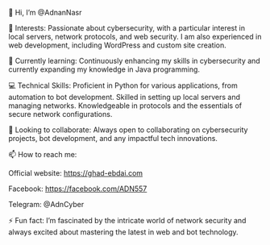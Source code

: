 👋 Hi, I’m @AdnanNasr

👀 Interests: Passionate about cybersecurity, with a particular interest in local servers, network protocols, and web security. I am also experienced in web development, including WordPress and custom site creation.

🌱 Currently learning: Continuously enhancing my skills in cybersecurity and currently expanding my knowledge in Java programming.

💻 Technical Skills:
Proficient in Python for various applications, from automation to bot development.
Skilled in setting up local servers and managing networks.
Knowledgeable in protocols and the essentials of secure network configurations.

💚 Looking to collaborate: Always open to collaborating on cybersecurity projects, bot development, and any impactful tech innovations.

📫 How to reach me:

Official website: https://ghad-ebdai.com

Facebook: https://facebook.com/ADN557

Telegram: @AdnCyber

⚡ Fun fact: I’m fascinated by the intricate world of network security and always excited about mastering the latest in web and bot technology.


